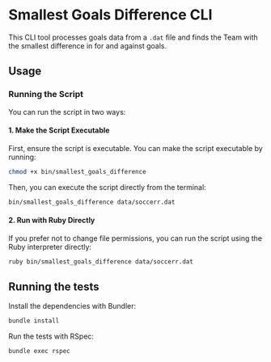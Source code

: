 # Smallest Goals Difference CLI

This CLI tool processes goals data from a `.dat` file and finds the Team with the smallest difference in for and against goals. 

## Usage

### Running the Script

You can run the script in two ways:

#### 1. Make the Script Executable

First, ensure the script is executable. You can make the script executable by running:

```sh
chmod +x bin/smallest_goals_difference
```

Then, you can execute the script directly from the terminal:

```sh
bin/smallest_goals_difference data/soccerr.dat
```

#### 2. Run with Ruby Directly

If you prefer not to change file permissions, you can run the script using the Ruby interpreter directly:

```sh
ruby bin/smallest_goals_difference data/soccerr.dat
```

## Running the tests

Install the dependencies with Bundler:

```sh
bundle install
```

Run the tests with RSpec:

```sh
bundle exec rspec
```
